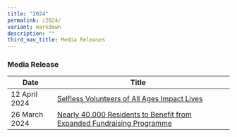 ```yaml
---
title: "2024"
permalink: /2024/
variant: markdown
description: ""
third_nav_title: Media Releases
---
```

### Media Release


| Date | Title |  |
| -------- | -------- | -------- |
| 12 April 2024 | [Selfless Volunteers of All Ages Impact Lives](/files/Media%20Advisory/Media_Advisory_North_West_Volunteers_Appreciation_2024.pdf)
| 26 March 2024| [Nearly 40,000 Residents to Benefit from Expanded Fundraising Programme](/files/Media%20Advisory/Media_Advisory___Club_100_Appreciation_Dinner___26_March.pdf)